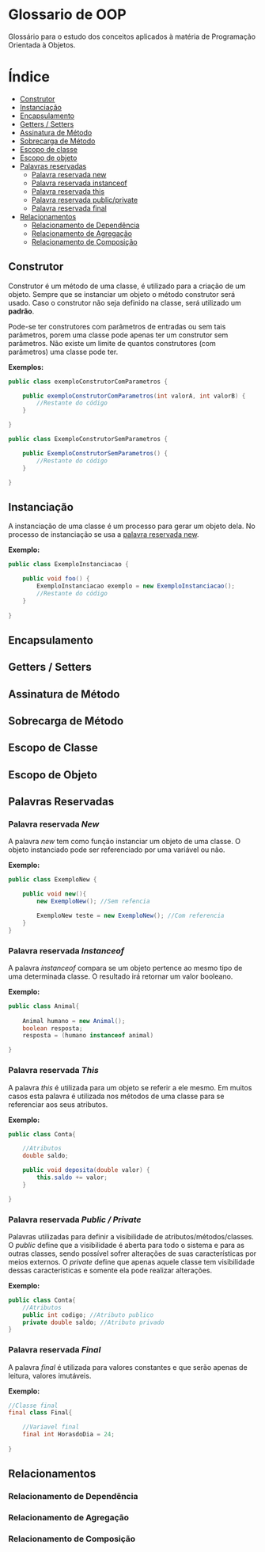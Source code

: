 
# Glossario de OOP

Glossário para o estudo dos conceitos aplicados à matéria de Programação Orientada à Objetos.

Índice
========

   * [Construtor](#construtor)
   * [Instanciação](#instanciação)
   * [Encapsulamento](#encapsulamento)
   * [Getters / Setters](#getters-/-setters)
   * [Assinatura de Método](#assinatura-de-método)
   * [Sobrecarga de Método](#sobrecarga-de-método)
   * [Escopo de classe](#escopo-de-classe)
   * [Escopo de objeto](#escopo-de-objeto)
   * [Palavras reservadas](#palavras-reservadas)
      * [Palavra reservada new](#palavra-reservada-new)
      * [Palavra reservada instanceof](#palavra-reservada-instanceof)
      * [Palavra reservada this](#palavra-reservada-this)
      * [Palavra reservada public/private](#palavra-reservada-public-private)
      * [Palavra reservada final](#palavra-reservada-final)
   * [Relacionamentos](#relacionamentos)
      * [Relacionamento de Dependência](#relacionamento-de-dependência)
      * [Relacionamento de Agregação](#relacionamento-de-agregação)
      * [Relacionamento de Composição](#relacionamento-de-composição)

## Construtor

Construtor é um método de uma classe, é utilizado para a criação de um objeto. Sempre que se instanciar um objeto o método construtor será usado. Caso o construtor não seja definido na classe, será utilizado um **padrão**.

Pode-se ter construtores com parâmetros de entradas ou sem tais parâmetros, porem uma classe pode apenas ter um construtor sem parâmetros. Não existe um limite de quantos construtores (com parâmetros) uma classe pode ter.

**Exemplos:**
```java
public class exemploConstrutorComParametros {

    public exemploConstrutorComParametros(int valorA, int valorB) {
        //Restante do código
    }

}
```
```java
public class ExemploConstrutorSemParametros {

    public ExemploConstrutorSemParametros() {
        //Restante do código
    }

}
```

## Instanciação

A instanciação de uma classe é um processo para gerar um objeto dela. No processo de instanciação se usa a [palavra reservada new](#palavra-reservada-new).

**Exemplo:**
```java
public class ExemploInstanciacao {

    public void foo() {
        ExemploInstanciacao exemplo = new ExemploInstanciacao();
        //Restante do código
    }
    
}
```
## Encapsulamento

## Getters / Setters

## Assinatura de Método

## Sobrecarga de Método

## Escopo de Classe

## Escopo de Objeto

## Palavras Reservadas

### Palavra reservada *New*

A palavra *new*  tem como função instanciar um objeto de uma classe. O objeto instanciado pode ser referenciado por uma variável ou não.

**Exemplo:**
```java
public class ExemploNew {

	public void new(){
		new ExemploNew(); //Sem refencia

		ExemploNew teste = new ExemploNew(); //Com referencia
	}
}
```

### Palavra reservada *Instanceof*

A palavra *instanceof* compara se um objeto pertence ao mesmo tipo de uma determinada classe. O resultado irá retornar um valor booleano.

**Exemplo:**
```java
public class Animal{
	
	Animal humano = new Animal();
	boolean resposta;
	resposta = (humano instanceof animal)

}
```

### Palavra reservada *This*

A palavra *this* é utilizada para um objeto se referir a ele mesmo. Em muitos casos esta palavra é utilizada nos métodos de uma classe para se referenciar aos seus atributos.

**Exemplo:**

```java
public class Conta{

	//Atributos
	double saldo;

	public void deposita(double valor) {
		this.saldo += valor;
	}

}
```

### Palavra reservada *Public / Private*

Palavras utilizadas para definir a visibilidade de atributos/métodos/classes. O *public* define que a visibilidade é aberta para todo o sistema e para as outras classes, sendo possível sofrer alterações de suas características por meios externos.  O *private* define que apenas aquele classe tem visibilidade dessas características e somente ela pode realizar alterações.

**Exemplo:**
```java
public class Conta{
	//Atributos
	public int codigo; //Atributo publico
	private double saldo; //Atributo privado
}

```

### Palavra reservada *Final*

A palavra *final* é utilizada para valores constantes e que serão apenas de leitura, valores imutáveis.

**Exemplo:**
```java
//Classe final
final class Final{

    //Variavel final
    final int HorasdoDia = 24;
    
}
```
## Relacionamentos

### Relacionamento de Dependência

### Relacionamento de Agregação

### Relacionamento de Composição


